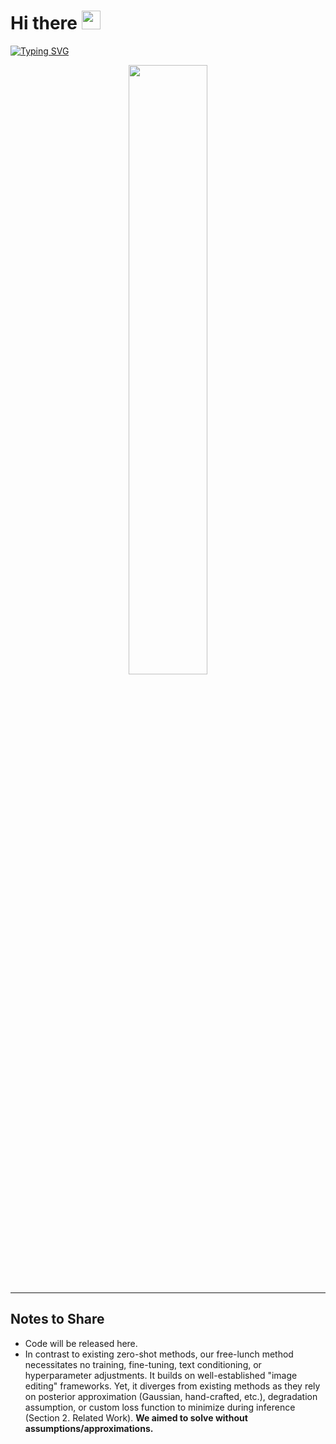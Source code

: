 #  Hi there <img src="https://raw.githubusercontent.com/MartinHeinz/MartinHeinz/master/wave.gif" width="30px">

[![Typing SVG](https://readme-typing-svg.herokuapp.com?font=Fira+Code&pause=1000&width=1000&lines=Computational+Photography%2C+Computational+Imaging%2C+Computer+Vision)](https://git.io/typing-svg)

<div align="center">
<img src="https://github.com/user-attachments/assets/020d1969-9f42-48bd-b40d-784fa92d5a1a" align="center" style="width: 50%" />
</div>  

---
## Notes to Share
- Code will be released here.
- In contrast to existing zero-shot methods, our free-lunch method necessitates no training, fine-tuning, text conditioning, or hyperparameter adjustments. It builds on well-established "image editing" frameworks. Yet, it diverges from existing methods as they rely on posterior approximation (Gaussian, hand-crafted, etc.), degradation assumption, or custom loss function to minimize during inference (Section 2. Related Work). **We aimed to solve without assumptions/approximations.**
